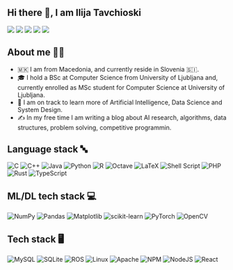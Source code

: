 ## Hi there 👋, I am Ilija Tavchioski

[<img src="https://img.shields.io/badge/Medium-12100E?style=for-the-badge&logo=medium&logoColor=white"/>](https://ilijatavchioski.medium.com)
[<img src="https://img.shields.io/badge/Codeforces-445f9d?style=for-the-badge&logo=Codeforces&logoColor=white"/>](https://codeforces.com/profile/theteleton)
[<img src="https://img.shields.io/badge/Kaggle-035a7d?style=for-the-badge&logo=kaggle&logoColor=white"/>](https://www.kaggle.com/ilijatavchioski)
[<img src="https://img.shields.io/badge/linkedin-%230077B5.svg?style=for-the-badge&logo=linkedin&logoColor=white"/>](https://www.linkedin.com/in/ilija-t-bb4b25110/)
[<img src="https://img.shields.io/badge/ResearchGate-00CCBB?style=for-the-badge&logo=ResearchGate&logoColor=white"/>](https://www.researchgate.net/profile/Ilija-Tavchioski?ev=hdr_xprf&_tp=eyJjb250ZXh0Ijp7ImZpcnN0UGFnZSI6ImhvbWUiLCJwYWdlIjoiaG9tZSIsInBvc2l0aW9uIjoiZ2xvYmFsSGVhZGVyIn19)


## About me 👨‍💻
- 🇲🇰 I am from Macedonia, and currently reside in Slovenia 🇸🇮.
- 🎓 I hold a BSc at Computer Science from University of Ljubljana and, currently enrolled as MSc student for Computer Science at University of Ljubljana.
- 🌱 I am on track to learn more of Artificial Intelligence, Data Science and System Design.
- ✍️  In my free time I am writing a blog about AI research, algorithms, data structures, problem solving, competitive programmin.


## Language stack 🔤
![C](https://img.shields.io/badge/c-%2300599C.svg?style=for-the-badge&logo=c&logoColor=white) ![C++](https://img.shields.io/badge/c++-%2300599C.svg?style=for-the-badge&logo=c%2B%2B&logoColor=white) ![Java](https://img.shields.io/badge/java-%23ED8B00.svg?style=for-the-badge&logo=java&logoColor=white) ![Python](https://img.shields.io/badge/python-3670A0?style=for-the-badge&logo=python&logoColor=ffdd54) ![R](https://img.shields.io/badge/r-%23276DC3.svg?style=for-the-badge&logo=r&logoColor=white) ![Octave](https://img.shields.io/badge/OCTAVE-darkblue?style=for-the-badge&logo=octave&logoColor=fcd683) ![LaTeX](https://img.shields.io/badge/latex-%23008080.svg?style=for-the-badge&logo=latex&logoColor=white) ![Shell Script](https://img.shields.io/badge/shell_script-%23121011.svg?style=for-the-badge&logo=gnu-bash&logoColor=white) ![PHP](https://img.shields.io/badge/php-%23777BB4.svg?style=for-the-badge&logo=php&logoColor=white) ![Rust](https://img.shields.io/badge/rust-%23000000.svg?style=for-the-badge&logo=rust&logoColor=white) ![TypeScript](https://img.shields.io/badge/typescript-%23007ACC.svg?style=for-the-badge&logo=typescript&logoColor=white)

## ML/DL tech stack 💻
![NumPy](https://img.shields.io/badge/numpy-%23013243.svg?style=for-the-badge&logo=numpy&logoColor=white) ![Pandas](https://img.shields.io/badge/pandas-%23150458.svg?style=for-the-badge&logo=pandas&logoColor=white) ![Matplotlib](https://img.shields.io/badge/Matplotlib-%23ffffff.svg?style=for-the-badge&logo=Matplotlib&logoColor=black) ![scikit-learn](https://img.shields.io/badge/scikit--learn-%23F7931E.svg?style=for-the-badge&logo=scikit-learn&logoColor=white) ![PyTorch](https://img.shields.io/badge/PyTorch-%23EE4C2C.svg?style=for-the-badge&logo=PyTorch&logoColor=white) ![OpenCV](https://img.shields.io/badge/opencv-%23white.svg?style=for-the-badge&logo=opencv&logoColor=white)

## Tech stack 🖥️
![MySQL](https://img.shields.io/badge/mysql-%2300f.svg?style=for-the-badge&logo=mysql&logoColor=white) ![SQLite](https://img.shields.io/badge/sqlite-%2307405e.svg?style=for-the-badge&logo=sqlite&logoColor=white) ![ROS](https://img.shields.io/badge/ros-%230A0FF9.svg?style=for-the-badge&logo=ros&logoColor=white) ![Linux](https://img.shields.io/badge/Linux-FCC624?style=for-the-badge&logo=linux&logoColor=black) ![Apache](https://img.shields.io/badge/apache-%23D42029.svg?style=for-the-badge&logo=apache&logoColor=white) ![NPM](https://img.shields.io/badge/NPM-%23CB3837.svg?style=for-the-badge&logo=npm&logoColor=white) ![NodeJS](https://img.shields.io/badge/node.js-6DA55F?style=for-the-badge&logo=node.js&logoColor=white) ![React](https://img.shields.io/badge/react-%2320232a.svg?style=for-the-badge&logo=react&logoColor=%2361DAFB)



